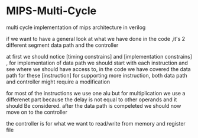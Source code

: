 # MIPS-Multi-Cycle
multi cycle implementation of mips architecture in verilog

if we want to have a general look at what we have done in the code ,it's 2 different segment data path and the controller

at first we should notice [timing constrains] and [implementation constrains] , for implementation of data path we should start with each instruction and see where we should have access to, in the code we have covered the data path for these [instruction]
for supporting more instruction, both data path and controller might require a modification

for most of the instructions we use one alu but for multiplication we use a differenet part  because the delay is not equal to other operands and it should Be considered.
after the data path is compeleted we should now move on to the controller 

the controller is for what we want to read/write from memory and register file
